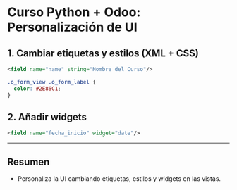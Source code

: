 # Curso Python + Odoo: Personalización de UI

## 1. Cambiar etiquetas y estilos (XML + CSS)

```xml
<field name="name" string="Nombre del Curso"/>
```

```css
.o_form_view .o_form_label {
  color: #2E86C1;
}
```

## 2. Añadir widgets

```xml
<field name="fecha_inicio" widget="date"/>
```

---

## Resumen

- Personaliza la UI cambiando etiquetas, estilos y widgets en las vistas.